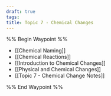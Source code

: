 ```yaml
---
draft: true
tags: 
title: Topic 7 - Chemical Changes
---
```

%% Begin Waypoint %%
- [[Chemical Naming]]
- [[Chemical Reactions]]
- [[Introduction to Chemical Changes]]
- [[Physical and Chemical Changes]]
- [[Topic 7 - Chemical Change Notes]]

%% End Waypoint %%
